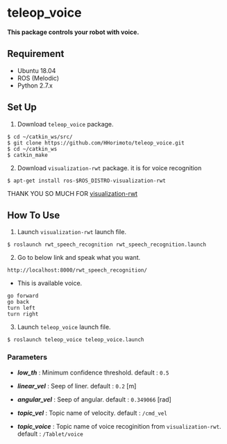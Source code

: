 # teleop_voice

**This package controls your robot with voice.**

## Requirement
+ Ubuntu 18.04
+ ROS (Melodic)
+ Python 2.7.x

## Set Up
1. Download `teleop_voice` package.

```shell
$ cd ~/catkin_ws/src/
$ git clone https://github.com/HHorimoto/teleop_voice.git
$ cd ~/catkin_ws
$ catkin_make
```

2. Download `visualization-rwt` package. it is for voice recognition

```shell
$ apt-get install ros-$ROS_DISTRO-visualization-rwt
```

THANK YOU SO MUCH FOR [visualization-rwt](https://github.com/tork-a/visualization_rwt)

## How To Use

1. Launch `visualization-rwt` launch file.

```shell
$ roslaunch rwt_speech_recognition rwt_speech_recognition.launch
```

2. Go to below link and speak what you want.

```shell
http://localhost:8000/rwt_speech_recognition/
```

+ This is available voice.
```shell
go forward
go back
turn left
turn right
```

3. Launch `teleop_voice` launch file.

```shell
$ roslaunch teleop_voice teleop_voice.launch
```

### Parameters

+ ***low_th*** : Minimum confidence threshold.
    default : `0.5`

+ ***linear_vel*** : Seep of liner.
    default : `0.2` [m]

+ ***angular_vel*** : Seep of angular.
    default : `0.349066` [rad]

+ ***topic_vel*** : Topic name of velocity.
    default : `/cmd_vel`

+ ***topic_voice*** : Topic name of voice recoginition from `visualization-rwt`.
    default : `/Tablet/voice`